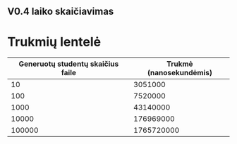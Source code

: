 ﻿## V0.4 laiko skaičiavimas
# Trukmių lentelė
Generuotų studentų skaičius faile | Trukmė (nanosekundėmis)
------------ | -------------
10 | 3051000
100 | 7520000
1000 | 43140000
10000 | 176969000
100000 | 1765720000
